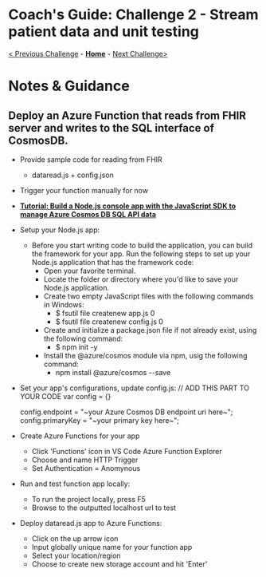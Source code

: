 # Coach's Guide: Challenge 2 - Stream patient data and unit testing

[< Previous Challenge](./Solution01.md) - **[Home](../readme.md)** - [Next Challenge>](./Solution03.md)

# Notes & Guidance

## Deploy an Azure Function that reads from FHIR server and writes to the SQL interface of CosmosDB.
- Provide sample code for reading from FHIR
    - dataread.js + config.json
- Trigger your function manually for now
- **[Tutorial: Build a Node.js console app with the JavaScript SDK to manage Azure Cosmos DB SQL API data](https://docs.microsoft.com/en-us/azure/cosmos-db/sql-api-nodejs-get-started)**
- Setup your Node.js app:
    - Before you start writing code to build the application, you can build the framework for your app. Run the following steps to set up your Node.js application that has the framework code:
        - Open your favorite terminal.
        - Locate the folder or directory where you'd like to save your Node.js application.
        - Create two empty JavaScript files with the following commands in Windows:
            - $ fsutil file createnew app.js 0
            - $ fsutil file createnew config.js 0
        - Create and initialize a package.json file if not already exist, using the following command:
            - $ npm init -y
        - Install the @azure/cosmos module via npm, usig the following command:
            - npm install @azure/cosmos --save
- Set your app's configurations, update config.js:
    // ADD THIS PART TO YOUR CODE
    var config = {}

    config.endpoint = "~your Azure Cosmos DB endpoint uri here~";
    config.primaryKey = "~your primary key here~";
- Create Azure Functions for your app
    - Click 'Functions' icon in VS Code Azure Function Explorer
    - Choose and name HTTP Trigger
    - Set Authentication = Anomynous
- Run and test function app locally:
    - To run the project locally, press F5
    - Browse to the outputted localhost url to test 
- Deploy dataread.js app to Azure Functions:
    - Click on the up arrow icon
    - Input globally unique name for your function app
    - Select your location/region
    - Choose to create new storage account and hit 'Enter'
